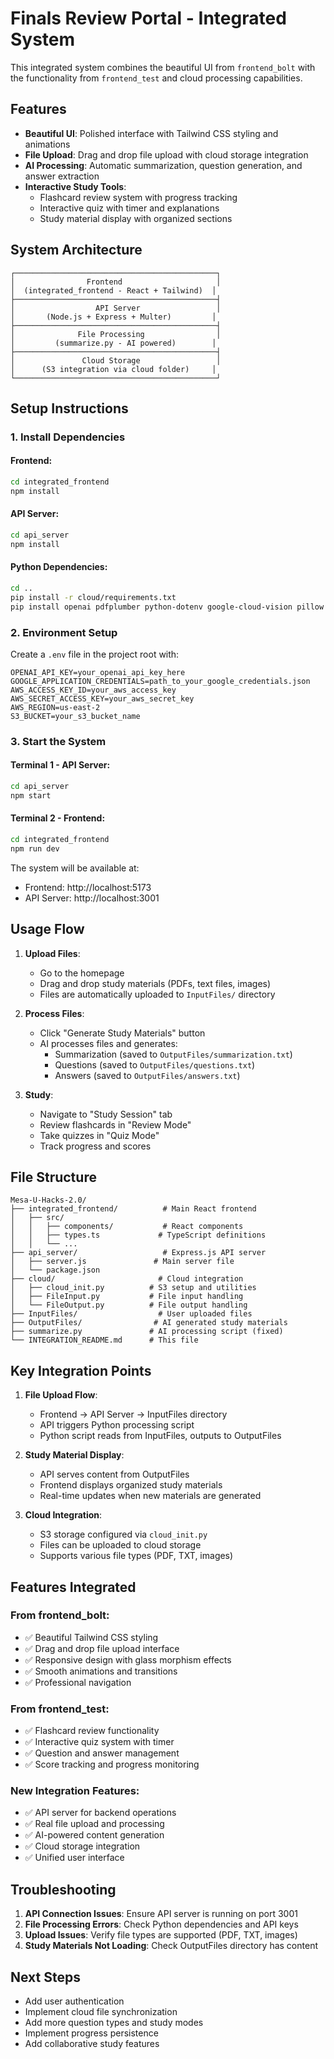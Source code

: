 # Finals Review Portal - Integrated System

This integrated system combines the beautiful UI from `frontend_bolt` with the functionality from `frontend_test` and cloud processing capabilities.

## Features

- **Beautiful UI**: Polished interface with Tailwind CSS styling and animations
- **File Upload**: Drag and drop file upload with cloud storage integration
- **AI Processing**: Automatic summarization, question generation, and answer extraction
- **Interactive Study Tools**: 
  - Flashcard review system with progress tracking
  - Interactive quiz with timer and explanations
  - Study material display with organized sections

## System Architecture

```
┌─────────────────────────────────────────────┐
│                Frontend                     │
│  (integrated_frontend - React + Tailwind)  │
├─────────────────────────────────────────────┤
│                  API Server                 │
│       (Node.js + Express + Multer)         │
├─────────────────────────────────────────────┤
│              File Processing                │
│         (summarize.py - AI powered)        │
├─────────────────────────────────────────────┤
│               Cloud Storage                 │
│      (S3 integration via cloud folder)     │
└─────────────────────────────────────────────┘
```

## Setup Instructions

### 1. Install Dependencies

#### Frontend:
```bash
cd integrated_frontend
npm install
```

#### API Server:
```bash
cd api_server
npm install
```

#### Python Dependencies:
```bash
cd ..
pip install -r cloud/requirements.txt
pip install openai pdfplumber python-dotenv google-cloud-vision pillow glob2
```

### 2. Environment Setup

Create a `.env` file in the project root with:
```
OPENAI_API_KEY=your_openai_api_key_here
GOOGLE_APPLICATION_CREDENTIALS=path_to_your_google_credentials.json
AWS_ACCESS_KEY_ID=your_aws_access_key
AWS_SECRET_ACCESS_KEY=your_aws_secret_key
AWS_REGION=us-east-2
S3_BUCKET=your_s3_bucket_name
```

### 3. Start the System

#### Terminal 1 - API Server:
```bash
cd api_server
npm start
```

#### Terminal 2 - Frontend:
```bash
cd integrated_frontend
npm run dev
```

The system will be available at:
- Frontend: http://localhost:5173
- API Server: http://localhost:3001

## Usage Flow

1. **Upload Files**: 
   - Go to the homepage
   - Drag and drop study materials (PDFs, text files, images)
   - Files are automatically uploaded to `InputFiles/` directory

2. **Process Files**:
   - Click "Generate Study Materials" button
   - AI processes files and generates:
     - Summarization (saved to `OutputFiles/summarization.txt`)
     - Questions (saved to `OutputFiles/questions.txt`)  
     - Answers (saved to `OutputFiles/answers.txt`)

3. **Study**:
   - Navigate to "Study Session" tab
   - Review flashcards in "Review Mode"
   - Take quizzes in "Quiz Mode"
   - Track progress and scores

## File Structure

```
Mesa-U-Hacks-2.0/
├── integrated_frontend/          # Main React frontend
│   ├── src/
│   │   ├── components/           # React components
│   │   ├── types.ts             # TypeScript definitions
│   │   └── ...
├── api_server/                   # Express.js API server
│   ├── server.js               # Main server file
│   └── package.json
├── cloud/                       # Cloud integration
│   ├── cloud_init.py          # S3 setup and utilities
│   ├── FileInput.py           # File input handling
│   └── FileOutput.py          # File output handling
├── InputFiles/                  # User uploaded files
├── OutputFiles/                # AI generated study materials
├── summarize.py               # AI processing script (fixed)
└── INTEGRATION_README.md      # This file
```

## Key Integration Points

1. **File Upload Flow**:
   - Frontend → API Server → InputFiles directory
   - API triggers Python processing script
   - Python script reads from InputFiles, outputs to OutputFiles

2. **Study Material Display**:
   - API serves content from OutputFiles
   - Frontend displays organized study materials
   - Real-time updates when new materials are generated

3. **Cloud Integration**:
   - S3 storage configured via `cloud_init.py`
   - Files can be uploaded to cloud storage
   - Supports various file types (PDF, TXT, images)

## Features Integrated

### From frontend_bolt:
- ✅ Beautiful Tailwind CSS styling
- ✅ Drag and drop file upload interface
- ✅ Responsive design with glass morphism effects
- ✅ Smooth animations and transitions
- ✅ Professional navigation

### From frontend_test:
- ✅ Flashcard review functionality
- ✅ Interactive quiz system with timer
- ✅ Question and answer management
- ✅ Score tracking and progress monitoring

### New Integration Features:
- ✅ API server for backend operations
- ✅ Real file upload and processing
- ✅ AI-powered content generation
- ✅ Cloud storage integration
- ✅ Unified user interface

## Troubleshooting

1. **API Connection Issues**: Ensure API server is running on port 3001
2. **File Processing Errors**: Check Python dependencies and API keys
3. **Upload Issues**: Verify file types are supported (PDF, TXT, images)
4. **Study Materials Not Loading**: Check OutputFiles directory has content

## Next Steps

- Add user authentication
- Implement cloud file synchronization  
- Add more question types and study modes
- Implement progress persistence
- Add collaborative study features